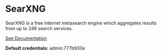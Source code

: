 # SearXNG 
SearXNG is a free internet metasearch engine which aggregates results from up to 246 search services.

[See Documentation](https://docs.searxng.org)

**Default credentials:**
admin:777b930e